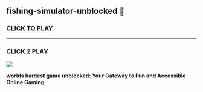
## fishing-simulator-unblocked 👋
<h3>
<a href="https://premium.freeplayer.one?title=fishing-simulator-unblocked&ref=14F">CLICK TO PLAY</a></h3>
<hr>

<h3>
<a href="https://premium.freeplayer.one?title=fishing-simulator-unblocked&ref=14F">CLICK 2 PLAY</a>
  
</h3>

<a href="https://premium.freeplayer.one?title=fishing-simulator-unblocked&ref=12F/"><img src="https://clearcache.store/games.png"></a>


**worlds hardest game unblocked: Your Gateway to Fun and Accessible Online Gaming**
